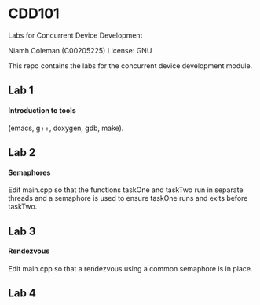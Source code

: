 # CDD101
Labs for Concurrent Device Development

Niamh Coleman (C00205225)
License: GNU

This repo contains the labs for the concurrent device development module.

## Lab 1

#### Introduction to tools

(emacs, g++, doxygen, gdb, make).

## Lab 2

#### Semaphores

Edit main.cpp so that the functions taskOne and taskTwo run in separate threads and a semaphore is used to ensure taskOne runs and exits before taskTwo.

## Lab 3

#### Rendezvous

Edit main.cpp so that a rendezvous using a common semaphore is in place.

## Lab 4




